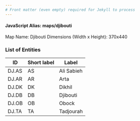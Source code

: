 ```yaml
---
# Front matter (even empty) required for Jekyll to process
---
```


#### JavaScript Alias: maps/djibouti

Map Name: Djibouti
Dimensions (Width x Height): 370x440





### List of Entities

ID | Short label | Label
---|---|---|
DJ.AS|AS|Ali Sabieh
DJ.AR|AR|Arta
DJ.DK|DK|Dikhil
DJ.DB|DB|Djibouti
DJ.OB|OB|Obock
DJ.TA|TA|Tadjourah

